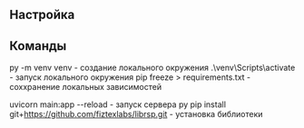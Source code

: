 ## Настройка

## Команды

py -m venv venv - создание локального окружения
.\venv\Scripts\activate - запуск локального окружения
pip freeze > requirements.txt - соххранение локальных зависимостей

uvicorn main:app --reload - запуск сервера
py pip install git+https://github.com/fiztexlabs/librsp.git - установка библиотеки
